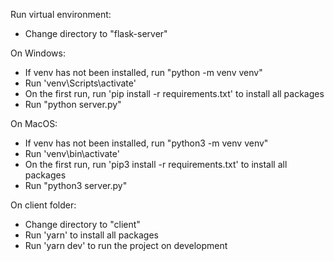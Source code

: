 Run virtual environment:

- Change directory to "flask-server"

On Windows:

- If venv has not been installed, run "python -m venv venv"
- Run 'venv\Scripts\activate'
- On the first run, run 'pip install -r requirements.txt' to install all packages
- Run "python server.py"

On MacOS:

- If venv has not been installed, run "python3 -m venv venv"
- Run 'venv\bin\activate'
- On the first run, run 'pip3 install -r requirements.txt' to install all packages
- Run "python3 server.py"

On client folder:

- Change directory to "client"
- Run 'yarn' to install all packages
- Run 'yarn dev' to run the project on development
